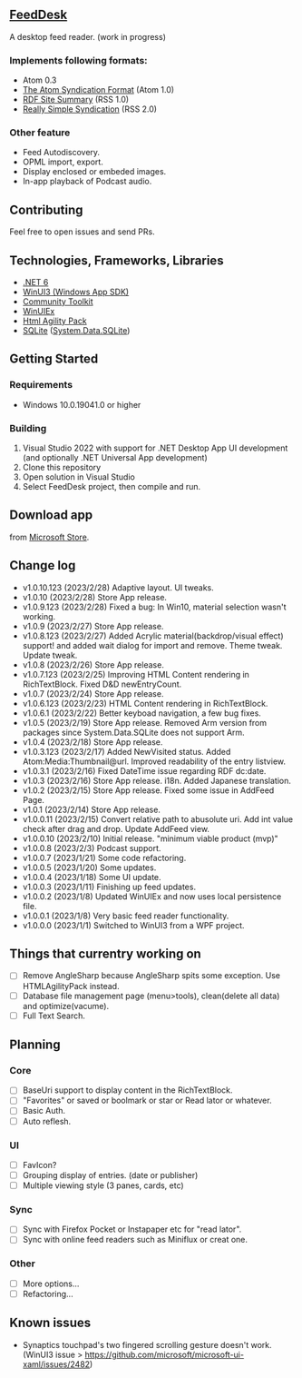 ﻿
## [FeedDesk](https://torum.github.io/BlogWrite/FeedDesk/)
A desktop feed reader. (work in progress) 

### Implements following formats:  

* Atom 0.3
* [The Atom Syndication Format](https://tools.ietf.org/html/rfc4287) (Atom 1.0)
* [RDF Site Summary](https://www.w3.org/2001/09/rdfprimer/rss.html) (RSS 1.0)
* [Really Simple Syndication](https://validator.w3.org/feed/docs/rss2.html) (RSS 2.0)

### Other feature
* Feed Autodiscovery.
* OPML import, export.
* Display enclosed or embeded images.
* In-app playback of Podcast audio.

## Contributing
Feel free to open issues and send PRs. 

## Technologies, Frameworks, Libraries
* [.NET 6](https://github.com/dotnet/runtime)  
* [WinUI3 (Windows App SDK)](https://github.com/microsoft/WindowsAppSDK) 
* [Community Toolkit](https://github.com/CommunityToolkit) 
* [WinUIEx](https://github.com/dotMorten/WinUIEx)
* [Html Agility Pack](https://github.com/zzzprojects/html-agility-pack)
* [SQLite](https://github.com/sqlite/sqlite) ([System.Data.SQLite](https://system.data.sqlite.org/index.html/doc/trunk/www/index.wiki))

## Getting Started

### Requirements
* Windows 10.0.19041.0 or higher

### Building
1. Visual Studio 2022 with support for .NET Desktop App UI development (and optionally .NET Universal App development)
2. Clone this repository
3. Open solution in Visual Studio
4. Select FeedDesk project, then compile and run.

## Download app
from [Microsoft Store](https://www.microsoft.com/store/apps/9PGDGKFSV6L9).

## Change log
* v1.0.10.123 (2023/2/28)
 Adaptive layout. UI tweaks.
* v1.0.10 (2023/2/28)
 Store App release. 
* v1.0.9.123 (2023/2/28)
 Fixed a bug: In Win10, material selection wasn't working.
* v1.0.9 (2023/2/27)
 Store App release. 
* v1.0.8.123 (2023/2/27)
 Added Acrylic material(backdrop/visual effect) support! and added wait dialog for import and remove. Theme tweak. Update tweak.
* v1.0.8 (2023/2/26)
 Store App release. 
* v1.0.7.123 (2023/2/25)
 Improving HTML Content rendering in RichTextBlock. Fixed D&D newEntryCount.
* v1.0.7 (2023/2/24)
 Store App release. 
* v1.0.6.123 (2023/2/23)
 HTML Content rendering in RichTextBlock.
* v1.0.6.1 (2023/2/22)
 Better keyboad navigation, a few bug fixes.
* v1.0.5 (2023/2/19)
 Store App release. 
 Removed Arm version from packages since System.Data.SQLite does not support Arm.
* v1.0.4 (2023/2/18)
 Store App release.
* v1.0.3.123 (2023/2/17)
 Added NewVisited status. Added Atom:Media:Thumbnail@url. Improved readability of the entry listview.
* v1.0.3.1 (2023/2/16)
 Fixed DateTime issue regarding RDF dc:date.
* v1.0.3 (2023/2/16)
 Store App release. i18n. Added Japanese translation.
* v1.0.2 (2023/2/15)
 Store App release. Fixed some issue in AddFeed Page.
* v1.0.1 (2023/2/14)
 Store App release.
* v1.0.0.11 (2023/2/15)
 Convert relative path to abusolute uri.
 Add int value check after drag and drop.
 Update AddFeed view.
* v1.0.0.10 (2023/2/10)
 Initial release. "minimum viable product (mvp)"
* v1.0.0.8 (2023/2/3)
 Podcast support.
* v1.0.0.7 (2023/1/21)
 Some code refactoring.
* v1.0.0.5 (2023/1/20)
 Some updates.
* v1.0.0.4 (2023/1/18)
 Some UI update.
* v1.0.0.3 (2023/1/11)
 Finishing up feed updates.
* v1.0.0.2 (2023/1/8) 
 Updated WinUIEx and now uses local persistence file.
* v1.0.0.1 (2023/1/8) 
 Very basic feed reader functionality. 
* v1.0.0.0 (2023/1/1) 
 Switched to WinUI3 from a WPF project. 

## Things that currentry working on
- [ ] Remove AngleSharp because AngleSharp spits some exception. Use HTMLAgilityPack instead.
- [ ] Database file management page (menu>tools), clean(delete all data) and optimize(vacume).
- [ ] Full Text Search.

## Planning

### Core
- [ ] BaseUri support to display content in the RichTextBlock.
- [ ] "Favorites" or saved or boolmark or star or Read lator or whatever.
- [ ] Basic Auth.
- [ ] Auto reflesh.

### UI
- [ ] FavIcon? 
- [ ] Grouping display of entries. (date or publisher)
- [ ] Multiple viewing style (3 panes, cards, etc)

### Sync 
- [ ] Sync with Firefox Pocket or Instapaper etc for "read lator".
- [ ] Sync with online feed readers such as Miniflux or creat one.

### Other
- [ ] More options...
- [ ] Refactoring...

## Known issues
* Synaptics touchpad's two fingered scrolling gesture doesn't work. (WinUI3 issue > https://github.com/microsoft/microsoft-ui-xaml/issues/2482)



